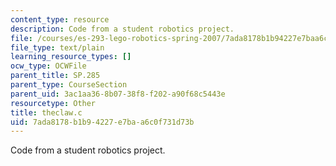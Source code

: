 ```yaml
---
content_type: resource
description: Code from a student robotics project.
file: /courses/es-293-lego-robotics-spring-2007/7ada8178b1b94227e7baa6c0f731d73b_theclaw.c
file_type: text/plain
learning_resource_types: []
ocw_type: OCWFile
parent_title: SP.285
parent_type: CourseSection
parent_uid: 3ac1aa36-8b07-38f8-f202-a90f68c5443e
resourcetype: Other
title: theclaw.c
uid: 7ada8178-b1b9-4227-e7ba-a6c0f731d73b
---
```

Code from a student robotics project.

